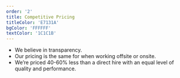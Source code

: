 ```yaml
---
order: '2'
title: Competitive Pricing
titleColor: 'E7131A'
bgColor: 'FFFFFF'
textColor: '1C1C1B'
---
```

- We believe in transparency.
- Our pricing is the same for when working offsite or onsite. 
- We’re priced 40-60% less than a direct hire with an equal level of quality and performance.
